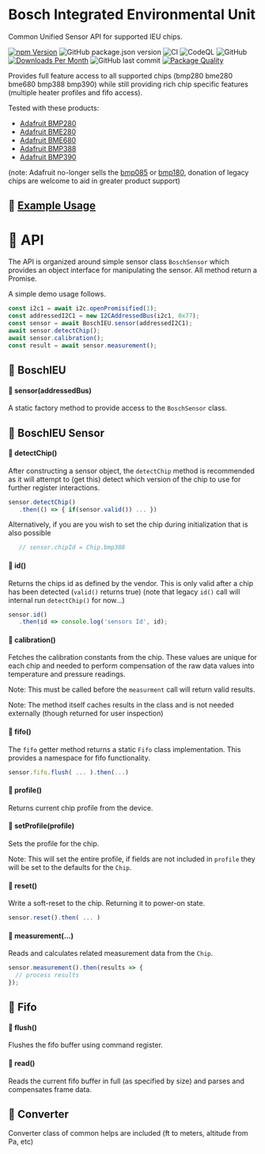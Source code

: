 # Bosch Integrated Environmental Unit

Common Unified Sensor API for supported IEU chips.

[![npm Version](http://img.shields.io/npm/v/@johntalton/boschieu.svg)](https://www.npmjs.com/package/@johntalton/boschieu)
![GitHub package.json version](https://img.shields.io/github/package-json/v/johntalton/boschieu)
![CI](https://github.com/johntalton/boschIEU/workflows/CI/badge.svg?branch=master&event=push)
![CodeQL](https://github.com/johntalton/boschIEU/workflows/CodeQL/badge.svg)
![GitHub](https://img.shields.io/github/license/johntalton/boschieu)
[![Downloads Per Month](http://img.shields.io/npm/dm/@johntalton/boschieu.svg)](https://www.npmjs.com/package/@johntalton/boschieu)
![GitHub last commit](https://img.shields.io/github/last-commit/johntalton/boschieu)
[![Package Quality](https://npm.packagequality.com/shield/%40johntalton%2Fboschieu.svg)](https://packagequality.com/#?package=@johntalton/boschieu)

Provides full feature access to all supported chips (bmp280 bme280 bme680 bmp388 bmp390) while still providing rich chip specific features (multiple heater profiles and fifo access).

Tested with these products:
 - [Adafruit BMP280](https://www.adafruit.com/product/2651)
 - [Adafruit BME280](https://www.adafruit.com/product/2652)
 - [Adafruit BME680](https://www.adafruit.com/product/3660)
 - [Adafruit BMP388](https://www.adafruit.com/product/3966)
 - [Adafruit BMP390](https://www.adafruit.com/product/4816)

(note: Adafruit no-longer sells the [bmp085](https://www.adafruit.com/product/391) or [bmp180](https://www.adafruit.com/product/1603), donation of legacy chips are welcome to aid in greater product support)

## :triangular_ruler: [Example Usage](examples/README.md)

# :wrench: API

The API is organized around simple sensor class `BoschSensor` which provides an object interface for manipulating the sensor.  All method return a Promise.

A simple demo usage follows.
```js
const i2c1 = await i2c.openPromisified(1);
const addressedI2C1 = new I2CAddressedBus(i2c1, 0x77);
const sensor = await BoschIEU.sensor(addressedI2C1);
await sensor.detectChip();
await sensor.calibration();
const result = await sensor.measurement();

```

## :blue_book: BoschIEU
#### :page_facing_up: sensor(addressedBus)
A static factory method to provide access to the `BoschSensor` class.


## :blue_book: BoschIEU Sensor
#### :page_facing_up: detectChip()
After constructing a sensor object, the `detectChip` method is recommended as it will attempt to (get this) detect which version of the chip to use for further register interactions.
```js
sensor.detectChip()
   .then(() => { if(sensor.valid()) ... })

```
Alternatively, if you are you wish to set the chip during initialization that is also possible
```js
   // sensor.chipId = Chip.bmp388
```
#### :page_facing_up: id()
Returns the chips id as defined by the vendor. This is only valid after a chip has been detected (`valid()` returns true)
(note that legacy `id()` call will internal run `detectChip()` for now...)
```js
sensor.id()
   .then(id => console.log('sensors Id', id);
```
#### :page_facing_up: calibration()
Fetches the calibration constants from the chip.  These values are unique for each chip and needed to perform compensation of the raw data values into temperature and pressure readings.

Note: This must be called before the `measurment` call will return valid results.

Note: The method itself caches results in the class and is not needed externally (though returned for user inspection)
#### :page_facing_up: fifo()
The `fifo` getter method returns a static `Fifo` class implementation. This provides a namespace for fifo functionality.
```js
sensor.fifo.flush( ... ).then(...)
```
#### :page_facing_up: profile()
Returns current chip profile from the device.
#### :page_facing_up: setProfile(profile)
Sets the profile for the chip.

Note: This will set the entire profile, if fields are not included in `profile` they will be set to the defaults for the `Chip`.
#### :page_facing_up: reset()
Write a soft-reset to the chip.  Returning it to power-on state.
```js
sensor.reset().then( ... )
```
#### :page_facing_up: measurement(...)
Reads and calculates related measurement data from the `Chip`.
```js
sensor.measurement().then(results => {
  // process results
});
```


## :blue_book: Fifo
#### :page_facing_up: flush()
Flushes the fifo buffer using command register.
#### :page_facing_up: read()
Reads the current fifo buffer in full (as specified by size) and parses and compensates frame data.
## :blue_book: Converter
Converter class of common helps are included (ft to meters, altitude from Pa, etc)
